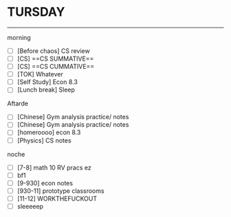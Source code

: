 # TURSDAY
---
morning
- [ ] [Before chaos] CS review
- [ ] [CS] ==CS SUMMATIVE==
- [ ] [CS] ==CS CUMMATIVE==
- [ ] [TOK] Whatever
- [ ] [Self Study] Econ 8.3
- [ ] [Lunch break] Sleep

Aftarde
- [ ] [Chinese] Gym analysis practice/ notes
- [ ] [Chinese] Gym analysis practice/ notes
- [ ] [homeroooo] econ 8.3
- [ ] [Physics] CS notes

noche
- [ ] [7-8] math 10 RV pracs ez
- [ ] bf1
- [ ] [9-930] econ notes
- [ ] [930-11] prototype classrooms
- [ ] [11-12] WORKTHEFUCKOUT
- [ ] sleeeeep